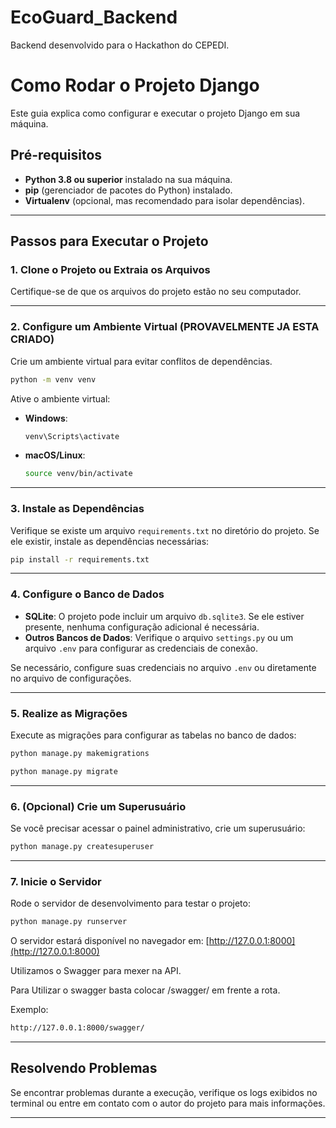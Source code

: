 # EcoGuard_Backend
Backend desenvolvido para o Hackathon do CEPEDI.

# Como Rodar o Projeto Django

Este guia explica como configurar e executar o projeto Django em sua máquina.

## Pré-requisitos

- **Python 3.8 ou superior** instalado na sua máquina.
- **pip** (gerenciador de pacotes do Python) instalado.
- **Virtualenv** (opcional, mas recomendado para isolar dependências).

---

## Passos para Executar o Projeto

### 1. Clone o Projeto ou Extraia os Arquivos

Certifique-se de que os arquivos do projeto estão no seu computador.

---

### 2. Configure um Ambiente Virtual (PROVAVELMENTE JA ESTA CRIADO)

Crie um ambiente virtual para evitar conflitos de dependências.

```bash
python -m venv venv
```

Ative o ambiente virtual:

- **Windows**:

  ```bash
  venv\Scripts\activate
  ```

- **macOS/Linux**:

  ```bash
  source venv/bin/activate
  ```

---

### 3. Instale as Dependências

Verifique se existe um arquivo `requirements.txt` no diretório do projeto. Se ele existir, instale as dependências necessárias:

```bash
pip install -r requirements.txt
```

---

### 4. Configure o Banco de Dados

- **SQLite**: O projeto pode incluir um arquivo `db.sqlite3`. Se ele estiver presente, nenhuma configuração adicional é necessária.
- **Outros Bancos de Dados**: Verifique o arquivo `settings.py` ou um arquivo `.env` para configurar as credenciais de conexão.

Se necessário, configure suas credenciais no arquivo `.env` ou diretamente no arquivo de configurações.

---

### 5. Realize as Migrações

Execute as migrações para configurar as tabelas no banco de dados:

```bash
python manage.py makemigrations
```

```bash
python manage.py migrate
```

---

### 6. (Opcional) Crie um Superusuário

Se você precisar acessar o painel administrativo, crie um superusuário:

```bash
python manage.py createsuperuser
```

---

### 7. Inicie o Servidor

Rode o servidor de desenvolvimento para testar o projeto:

```bash
python manage.py runserver
```

O servidor estará disponível no navegador em:
[http://127.0.0.1:8000](http://127.0.0.1:8000)

Utilizamos o Swagger para mexer na API.

Para Utilizar o swagger basta colocar /swagger/ em frente a rota.

Exemplo:

```bash
http://127.0.0.1:8000/swagger/
```
---

## Resolvendo Problemas

Se encontrar problemas durante a execução, verifique os logs exibidos no terminal ou entre em contato com o autor do projeto para mais informações.

---
